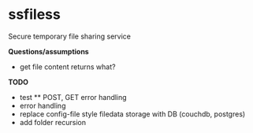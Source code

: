 # ssfiless
Secure temporary file sharing service

**Questions/assumptions**
* get file content returns what? 


**TODO**
* test
** POST, GET error handling
* error handling
* replace config-file style filedata storage with DB (couchdb, postgres)
* add folder recursion
